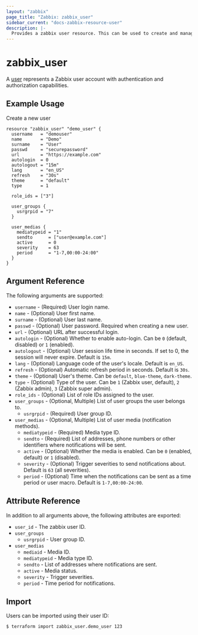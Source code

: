 ```yaml
---
layout: "zabbix"
page_title: "Zabbix: zabbix_user"
sidebar_current: "docs-zabbix-resource-user"
description: |-
  Provides a zabbix user resource. This can be used to create and manage Zabbix Users.
---
```


# zabbix_user

A [user](https://www.zabbix.com/documentation/current/manual/api/reference/user) represents a Zabbix user account with authentication and authorization capabilities.

## Example Usage

Create a new user

```hcl
resource "zabbix_user" "demo_user" {
  username   = "demouser"
  name       = "Demo"
  surname    = "User"
  passwd     = "securepassword"
  url        = "https://example.com"
  autologin  = 0
  autologout = "15m"
  lang       = "en_US"
  refresh    = "30s"
  theme      = "default"
  type       = 1

  role_ids = ["3"]

  user_groups {
    usrgrpid = "7"
  }

  user_medias {
    mediatypeid = "1"
    sendto      = ["user@example.com"]
    active      = 0
    severity    = 63
    period      = "1-7,00:00-24:00"
  }
}
```

## Argument Reference

The following arguments are supported:

* `username` - (Required) User login name.
* `name` - (Optional) User first name.
* `surname` - (Optional) User last name.
* `passwd` - (Optional) User password. Required when creating a new user.
* `url` - (Optional) URL after successful login.
* `autologin` - (Optional) Whether to enable auto-login. Can be `0` (default, disabled) or `1` (enabled).
* `autologout` - (Optional) User session life time in seconds. If set to 0, the session will never expire. Default is `15m`.
* `lang` - (Optional) Language code of the user's locale. Default is `en_US`.
* `refresh` - (Optional) Automatic refresh period in seconds. Default is `30s`.
* `theme` - (Optional) User's theme. Can be `default`, `blue-theme`, `dark-theme`.
* `type` - (Optional) Type of the user. Can be `1` (Zabbix user, default), `2` (Zabbix admin), `3` (Zabbix super admin).
* `role_ids` - (Optional) List of role IDs assigned to the user.
* `user_groups` - (Optional, Multiple) List of user groups the user belongs to.
  * `usrgrpid` - (Required) User group ID.
* `user_medias` - (Optional, Multiple) List of user media (notification methods).
  * `mediatypeid` - (Required) Media type ID.
  * `sendto` - (Required) List of addresses, phone numbers or other identifiers where notifications will be sent.
  * `active` - (Optional) Whether the media is enabled. Can be `0` (enabled, default) or `1` (disabled).
  * `severity` - (Optional) Trigger severities to send notifications about. Default is `63` (all severities).
  * `period` - (Optional) Time when the notifications can be sent as a time period or user macro. Default is `1-7,00:00-24:00`.

## Attribute Reference

In addition to all arguments above, the following attributes are exported:

* `user_id` - The zabbix user ID.
* `user_groups`
  * `usrgrpid` - User group ID.
* `user_medias`
  * `mediaid` - Media ID.
  * `mediatypeid` - Media type ID.
  * `sendto` - List of addresses where notifications are sent.
  * `active` - Media status.
  * `severity` - Trigger severities.
  * `period` - Time period for notifications.

## Import

Users can be imported using their user ID:

```
$ terraform import zabbix_user.demo_user 123
```

